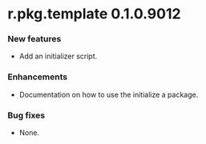 # r.pkg.template 0.1.0.9012
### New features
* Add an initializer script.
### Enhancements
* Documentation on how to use the initialize a package.
### Bug fixes
* None.
